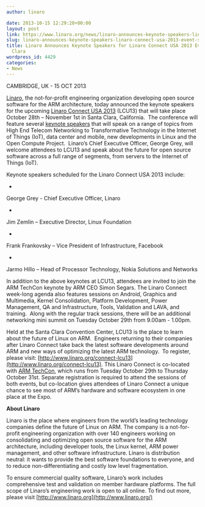 ```yaml
---
author: linaro

date: 2013-10-15 12:29:28+00:00
layout: post
link: https://www.linaro.org/news/linaro-announces-keynote-speakers-linaro-connect-usa-2013-event-santa-clara/
slug: linaro-announces-keynote-speakers-linaro-connect-usa-2013-event-santa-clara
title: Linaro Announces Keynote Speakers for Linaro Connect USA 2013 Event in Santa
  Clara
wordpress_id: 4429
categories:
- News
---
```


CAMBRIDGE, UK - 15 OCT 2013


[Linaro](http://www.linaro.org/), the not-for-profit engineering organization developing open source software for the ARM architecture, today announced the keynote speakers for the upcoming [Linaro Connect USA 2013](http://www.linaro.org/connect-lcu13) (LCU13) that will take place October 28th – November 1st in Santa Clara, California.  The conference will feature several [keynote speakers](http://www.linaro.org/connect-lcu13/schedule/keynote-speakers-at-lcu13) that will speak on a range of topics from High End Telecom Networking to Transformative Technology in the Internet of Things (IoT), data center and mobile, new developments in Linux and the Open Compute Project.  Linaro’s Chief Executive Officer, George Grey, will welcome attendees to LCU13 and speak about the future for open source software across a full range of segments, from servers to the Internet of Things (IoT).




Keynote speakers scheduled for the Linaro Connect USA 2013 include:






	
  * 


George Grey - Chief Executive Officer, Linaro




	
  * 


Jim Zemlin – Executive Director, Linux Foundation




	
  * 


Frank Frankovsky – Vice President of Infrastructure, Facebook




	
  * 


Jarmo Hillo – Head of Processor Technology, Nokia Solutions and Networks







In addition to the above keynotes at LCU13, attendees are invited to join the ARM TechCon keynote by ARM CEO Simon Segars. The Linaro Connect week-long agenda also features sessions on Android, Graphics and Multimedia, Kernel Consolidation, Platform Development, Power Management, QA and Infrastructure, Tools, Validation and LAVA, and training.  Along with the regular track sessions, there will be an additional networking mini summit on Tuesday October 29th from 9.00am - 1.00pm.




Held at the Santa Clara Convention Center, LCU13 is the place to learn about the future of Linux on ARM.  Engineers returning to their companies after Linaro Connect take back the latest software developments around ARM and new ways of optimizing the latest ARM technology.  To register, please visit: [http://www.linaro.org/connect-lcu13](http://www.linaro.org/connect-lcu13). This Linaro Connect is co-located with [ARM TechCon](http://www.armtechcon.com/), which runs from Tuesday October 29th to Thursday October 31st. Separate registration is required to attend the sessions of both events, but co-location gives attendees of Linaro Connect a unique chance to see most of ARM’s hardware and software ecosystem in one place at the Expo.








**About Linaro**




Linaro is the place where engineers from the world’s leading technology companies define the future of Linux on ARM. The company is a not-for-profit engineering organization with over 140 engineers working on consolidating and optimizing open source software for the ARM architecture, including developer tools, the Linux kernel, ARM power management, and other software infrastructure. Linaro is distribution neutral: it wants to provide the best software foundations to everyone, and to reduce non-differentiating and costly low level fragmentation.




To ensure commercial quality software, Linaro’s work includes comprehensive test and validation on member hardware platforms. The full scope of Linaro’s engineering work is open to all online. To find out more, please visit [http://www.linaro.org](http://www.linaro.org/)




